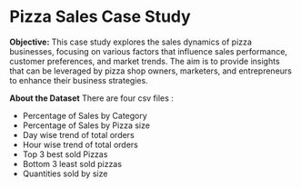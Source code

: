 # Pizza Sales Case Study
**Objective:**
This case study explores the sales dynamics of pizza businesses, focusing on various factors that influence sales performance, customer preferences, and market trends. The aim is to provide insights that can be leveraged by pizza shop owners, marketers, and entrepreneurs to enhance their business strategies.

**About the Dataset**
There are four csv files :
- Percentage of Sales by Category
- Percentage of Sales by Pizza size
- Day wise trend of total orders
- Hour wise trend of total orders
- Top 3 best sold Pizzas
- Bottom 3 least sold pizzas
- Quantities sold by size

